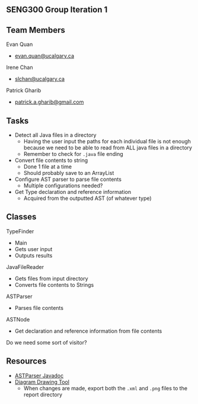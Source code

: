 SENG300 Group Iteration 1
-------------------------

Team Members
----
Evan Quan
- evan.quan@ucalgary.ca

Irene Chan
- slchan@ucalgary.ca

Patrick Gharib
- patrick.a.gharib@gmail.com

Tasks
-----
- Detect all Java files in a directory
	- Having the user input the paths for each individual file is not enough because we need to be able to read from ALL java files in a directory
	- Remember to check for `.java` file ending
- Convert file contents to string
	- Done 1 file at a time
	- Should probably save to an ArrayList<String>
- Configure AST parser to parse file contents
	- Multiple configurations needed?
- Get Type declaration and reference information
	- Acquired from the outputted AST (of whatever type)

Classes
-------
TypeFinder
- Main
- Gets user input
- Outputs results

JavaFileReader
- Gets files from input directory
- Converts file contents to Strings

ASTParser
- Parses file contents

ASTNode
- Get declaration and reference information from file contents

Do we need some sort of visitor?

Resources
---------
- [ASTParser Javadoc](https://help.eclipse.org/mars/index.jsp?topic=%2Forg.eclipse.jdt.doc.isv%2Freference%2Fapi%2Forg%2Feclipse%2Fjdt%2Fcore%2Fdom%2FASTParser.html)
- [Diagram Drawing Tool](https://draw.io)
	- When changes are made, export both the `.xml` and `.png` files to the report directory